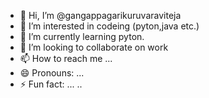 - 👋 Hi, I’m @gangappagarikuruvaraviteja
- 👀 I’m interested in codeing (pyton,java etc.)
- 🌱 I’m currently learning pyton.
- 💞️ I’m looking to collaborate on work 
- 📫 How to reach me ...
- 😄 Pronouns: ...
- ⚡ Fun fact: ...
..
<!---
gangappagarikuruvaravitejaURK23CS7142/gangappagarikuruvaravitejaURK23CS7142 is a ✨ special ✨ repository because its `README.md` (this file) appears on your GitHub profile.
You can click the Preview link to take a look at your changes.
--->
